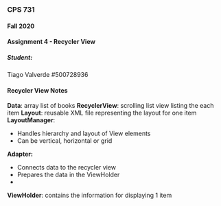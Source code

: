### CPS 731
#### Fall 2020
#### Assignment 4 - Recycler View

##### Student:
Tiago Valverde #500728936

#### Recycler View Notes

**Data**: array list of books
**RecyclerView**: scrolling list view listing the each item
**Layout**: reusable XML file representing the layout for one item
**LayoutManager**:
- Handles hierarchy and layout of View elements
- Can be vertical, horizontal or grid

**Adapter:**
- Connects data to the recycler view
- Prepares the data in the ViewHolder
-
**ViewHolder**: contains the information for displaying 1 item



